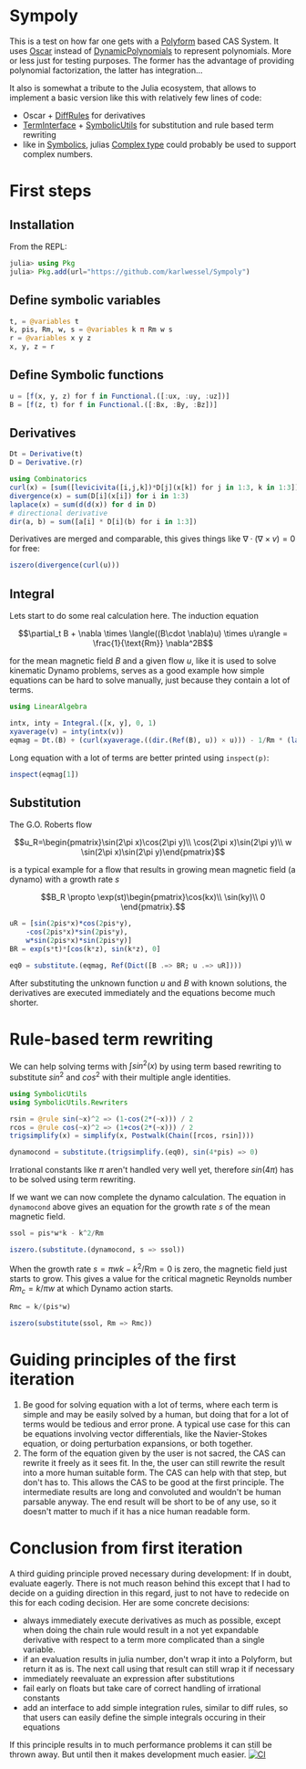 # Sympoly
This is a test on how far one gets with a [Polyform](https://docs.sciml.ai/SymbolicUtils/stable/manual/representation/#Polynomial-representation) based CAS System. It uses [Oscar](https://github.com/oscar-system/Oscar.jl) instead of [DynamicPolynomials](https://github.com/JuliaAlgebra/DynamicPolynomials.jl) to represent polynomials. More or less just for testing purposes. The former has the advantage of providing polynomial factorization, the latter has integration...

It also is somewhat a tribute to the Julia ecosystem, that allows to implement a basic version like this with relatively few lines of code:
 - Oscar + [DiffRules](https://github.com/JuliaDiff/DiffRules.jl) for derivatives
 - [TermInterface](https://github.com/JuliaSymbolics/TermInterface.jl) + [SymbolicUtils](https://github.com/JuliaSymbolics/SymbolicUtils.jl) for substitution and rule based term rewriting
 - like in [Symbolics](https://github.com/JuliaSymbolics/Symbolics.jl), julias [Complex type](https://docs.julialang.org/en/v1/manual/complex-and-rational-numbers/#Complex-Numbers) could probably be used to support complex numbers.

# First steps
## Installation
From the REPL:
```julia repl
julia> using Pkg
julia> Pkg.add(url="https://github.com/karlwessel/Sympoly")
```
## Define symbolic variables

```julia
t, = @variables t
k, pis, Rm, w, s = @variables k π Rm w s
r = @variables x y z
x, y, z = r
```

## Define Symbolic functions
```julia
u = [f(x, y, z) for f in Functional.([:ux, :uy, :uz])]
B = [f(z, t) for f in Functional.([:Bx, :By, :Bz])]
```

## Derivatives
```julia
Dt = Derivative(t)
D = Derivative.(r)

using Combinatorics
curl(x) = [sum([levicivita([i,j,k])*D[j](x[k]) for j in 1:3, k in 1:3]) for i in 1:3]
divergence(x) = sum(D[i](x[i]) for i in 1:3)
laplace(x) = sum(d(d(x)) for d in D)
# directional derivative
dir(a, b) = sum([a[i] * D[i](b) for i in 1:3])
```
Derivatives are merged and comparable, this gives things like $\nabla\cdot(\nabla \times v) = 0$ for free:

```julia
iszero(divergence(curl(u)))
```
## Integral
Lets start to do some real calculation here. The induction equation 

$$\partial_t B + \nabla \times \langle((B\cdot \nabla)u) \times u\rangle = \frac{1}{\text{Rm}} \nabla^2B$$

for the mean magnetic field $B$ and a given flow $u$, like it is used to solve kinematic Dynamo problems, serves as a good example how simple equations can be hard to solve manually, just because they contain a lot of terms.

```julia
using LinearAlgebra

intx, inty = Integral.([x, y], 0, 1)
xyaverage(v) = inty(intx(v))
eqmag = Dt.(B) + (curl(xyaverage.((dir.(Ref(B), u)) × u))) - 1/Rm * (laplace.(B))
```

Long equation with a lot of terms are better printed using `inspect(p)`:

```julia
inspect(eqmag[1])
```

## Substitution
The G.O. Roberts flow

$$u_R=\begin{pmatrix}\sin(2\pi x)\cos(2\pi y)\\ 
\cos(2\pi x)\sin(2\pi y)\\ 
w \sin(2\pi x)\sin(2\pi y)\end{pmatrix}$$

is a typical example for a flow that results in growing mean magnetic field (a dynamo) with a growth rate $s$

$$B_R \propto \exp(st)\begin{pmatrix}\cos(kx)\\ 
\sin(ky)\\ 
0 \end{pmatrix}.$$

```julia
uR = [sin(2pis*x)*cos(2pis*y), 
	-cos(2pis*x)*sin(2pis*y), 
	w*sin(2pis*x)*sin(2pis*y)]
BR = exp(s*t)*[cos(k*z), sin(k*z), 0]

eq0 = substitute.(eqmag, Ref(Dict([B .=> BR; u .=> uR])))
```
After substituting the unknown function $u$ and $B$ with known solutions, the derivatives are executed immediately and the equations become much shorter.

# Rule-based term rewriting
We can help solving terms with $\int sin^2(x)$ by using term based rewriting to substitute $sin^2$ and $cos^2$ with their multiple angle identities.

```julia
using SymbolicUtils
using SymbolicUtils.Rewriters

rsin = @rule sin(~x)^2 => (1-cos(2*(~x))) / 2
rcos = @rule cos(~x)^2 => (1+cos(2*(~x))) / 2
trigsimplify(x) = simplify(x, Postwalk(Chain([rcos, rsin])))

dynamocond = substitute.(trigsimplify.(eq0), sin(4*pis) => 0)
```

Irrational constants like $\pi$ aren't handled very well yet, therefore $sin(4\pi)$ has to be solved using term rewriting.

If we want we can now complete the dynamo calculation. The equation in `dynamocond` above gives an equation for the growth rate $s$ of the mean magnetic field.

```julia
ssol = pis*w*k - k^2/Rm

iszero.(substitute.(dynamocond, s => ssol))
```

When the growth rate $s=\pi w k - k^2/\text{Rm} =0$ is zero, the magnetic field just starts to grow. This gives a value for the critical magnetic Reynolds number $Rm_c=k/\pi w$ at which Dynamo action starts.

```julia
Rmc = k/(pis*w)

iszero(substitute(ssol, Rm => Rmc))
```

# Guiding principles of the first iteration
 1. Be good for solving equation with a lot of terms, where each term is simple and may be easily solved by a human, but doing that for a lot of terms would be tedious and error prone. A typical use case for this can be equations involving vector differentials, like the Navier-Stokes equation, or doing perturbation expansions, or both together.
 2. The form of the equation given by the user is not sacred, the CAS can rewrite it freely as it sees fit. In the, the user can still rewrite the result into a more human suitable form. The CAS can help with that step, but don't has to. This allows the CAS to be good at the first principle. The intermediate results are long and convoluted and wouldn't be human parsable anyway. The end result will be short to be of any use, so it doesn't matter to much if it has a nice human readable form.
# Conclusion from first iteration
A third guiding principle proved necessary during development:
If in doubt, evaluate eagerly. There is not much reason behind this except that I had to decide on a guiding direction in this regard, just to not have to redecide on this for each coding decision. Her are some concrete decisions:
 - always immediately execute derivatives as much as possible, except when doing the chain rule would result in a not yet expandable derivative with respect to a term more complicated than a single variable.
 - if an evaluation results in julia number, don't wrap it into a Polyform, but return it as is. The next call using that result can still wrap it if necessary
 - immediately reevaluate an expression after substitutions
 - fail early on floats but take care of correct handling of irrational constants
 - add an interface to add simple integration rules, similar to diff rules, so that users can easily define the simple integrals occuring in their equations

If this principle results in to much performance problems it can still be thrown away. But until then it makes development much easier.
[![CI](https://github.com/karlwessel/Sympoly/actions/workflows/CI.yml/badge.svg)](https://github.com/karlwessel/Sympoly/actions/workflows/CI.yml)
